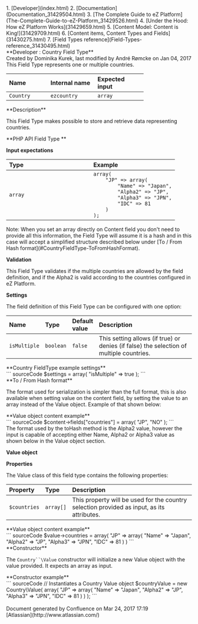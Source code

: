 <div id="page">
<div id="main" class="aui-page-panel">
<div id="main-header">
<div id="breadcrumb-section">
1.  [Developer](index.html)
2.  [Documentation](Documentation_31429504.html)
3.  [The Complete Guide to eZ Platform](The-Complete-Guide-to-eZ-Platform_31429526.html)
4.  [Under the Hood: How eZ Platform Works](31429659.html)
5.  [Content Model: Content is King!](31429709.html)
6.  [Content items, Content Types and Fields](31430275.html)
7.  [Field Types reference](Field-Types-reference_31430495.html)

</div>
**Developer : Country Field Type**

</div>
<div id="content" class="view">
<div class="page-metadata">
Created by Dominika Kurek, last modified by André Rømcke on Jan 04, 2017

</div>
<div id="main-content" class="wiki-content group">
<div class="contentLayout2">
<div class="columnLayout two-right-sidebar"
data-layout="two-right-sidebar">
<div class="cell normal" data-type="normal">
<div class="innerCell">
This Field Type represents one or multiple countries.

<div class="table-wrap">
<table style="width:74%;">
<colgroup>
<col width="22%" />
<col width="25%" />
<col width="26%" />
</colgroup>
<thead>
<tr class="header">
<th align="left">Name</th>
<th align="left">Internal name</th>
<th align="left">Expected input</th>
</tr>
</thead>
<tbody>
<tr class="odd">
<td align="left"><code>Country</code></td>
<td align="left"><code>ezcountry</code></td>
<td align="left"><code>array</code></td>
</tr>
</tbody>
</table>

</div>
**Description**

This Field Type makes possible to store and retrieve data representing countries.

**PHP API Field Type **

**Input expectations**

<div class="table-wrap">
<table>
<colgroup>
<col width="50%" />
<col width="50%" />
</colgroup>
<thead>
<tr class="header">
<th align="left">Type</th>
<th align="left">Example</th>
</tr>
</thead>
<tbody>
<tr class="odd">
<td align="left"><code>array</code></td>
<td align="left"><div class="code panel pdl"
style="border-width: 1px;">
<div
class="codeContent panelContent p
<p>dl&quot;&gt;</p>
<pre class="sourceCode brush:"><code>array(
    &quot;JP&quot; =&gt; array(
        &quot;Name&quot; =&gt; &quot;Japan&quot;,
        &quot;Alpha2&quot; =&gt; &quot;JP&quot;,
        &quot;Alpha3&quot; =&gt; &quot;JPN&quot;,
        &quot;IDC&quot; =&gt; 81
    )
);</code></pre>
</div>
</div></td>
</tr>
</tbody>
</table>

</div>
Note: When you set an array directly on Content field you don't need to provide all this information, the Field Type will assume it is a hash and in this case will accept a simplified structure described below under [To / From Hash format](#CountryFieldType-ToFromHashFormat).

**Validation**

This Field Type validates if the multiple countries are allowed by the field definition, and if the Alpha2 is valid according to the countries configured in eZ Platform.

**Settings**

The field definition of this Field Type can be configured with one option:

<div class="table-wrap">
<table>
<colgroup>
<col width="13%" />
<col width="11%" />
<col width="12%" />
<col width="63%" />
</colgroup>
<thead>
<tr class="header">
<th align="left">Name</th>
<th align="left">Type</th>
<th align="left">Default value</th>
<th align="left">Description</th>
</tr>
</thead>
<tbody>
<tr class="odd">
<td align="left"><code>isMultiple</code></td>
<td align="left"><code>boolean</code></td>
<td align="left"><code>false</code></td>
<td align="left">This setting allows (if true) or denies (if false) the selection of multiple countries.</td>
</tr>
</tbody>
</table>

</div>
<div class="code panel pdl" style="border-width: 1px;">
<div class="codeHeader panelHeader pdl"
style="border-bottom-width: 1px;">
**Country FieldType example settings**

</div>
<div class="codeContent panelContent pdl">
``` sourceCode
$settings = array(
    "isMultiple" => true
);
```

</div>
</div>
**To / From Hash format**

The format used for serialization is simpler than the full format, this is also available when setting value on the content field, by setting the value to an array instead of the Value object. Example of that shown below:

<div class="code panel pdl" style="border-width: 1px;">
<div class="codeHeader panelHeader pdl"
style="border-bottom-width: 1px;">
**Value object content example**

</div>
<div class="codeContent panelContent pdl">
``` sourceCode
$content->fields["countries"] = array( "JP", "NO" );
```

</div>
</div>
The format used by the toHash method is the Alpha2 value, however the input is capable of accepting either Name, Alpha2 or Alpha3 value as shown below in the Value object section.

**Value object**

**Properties**

The Value class of this field type contains the following properties:

<div class="table-wrap">
<table>
<colgroup>
<col width="14%" />
<col width="12%" />
<col width="73%" />
</colgroup>
<thead>
<tr class="header">
<th align="left">Property</th>
<th align="left">Type</th>
<th align="left">Description</th>
</tr>
</thead>
<tbody>
<tr class="odd">
<td align="left"><code>$countries</code></td>
<td align="left"><code>array[]</code></td>
<td align="left">This property will be used for the country selection provided as input, as its attributes.</td>
</tr>
</tbody>
</table>

</div>
<div class="code panel pdl" style="border-width: 1px;">
<div class="codeHeader panelHeader pdl"
style="border-bottom-width: 1px;">
**Value object content example**

</div>
<div class="codeContent panelContent pdl">
``` sourceCode
$value->countries = array(
    "JP" => array(
        "Name" => "Japan",
        "Alpha2" => "JP",
        "Alpha3" => "JPN",
        "IDC" => 81
    )
)
```

</div>
</div>
**Constructor**

The `Country``\Value` constructor will initialize a new Value object with the value provided. It expects an array as input.

<div class="code panel pdl" style="border-width: 1px;">
<div class="codeHeader panelHeader pdl"
style="border-bottom-width: 1px;">
**Constructor example**

</div>
<div class="codeContent panelContent pdl">
``` sourceCode
// Instantiates a Country Value object
$countryValue = new Country\Value(
    array(
        "JP" => array(
            "Name" => "Japan",
            "Alpha2" => "JP",
            "Alpha3" => "JPN",
            "IDC" => 81
        )
    )
);
```

</div>
</div>
</div>
</div>
<div class="cell aside" data-type="aside">
<div class="innerCell">
 

</div>
</div>
</div>
</div>
</div>
</div>
</div>
<div id="footer" role="contentinfo">
<div class="section footer-body">
Document generated by Confluence on Mar 24, 2017 17:19

<div id="footer-logo">
[Atlassian](http://www.atlassian.com/)

</div>
</div>
</div>
</div>

